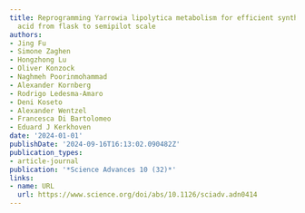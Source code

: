 ```yaml
---
title: Reprogramming Yarrowia lipolytica metabolism for efficient synthesis of itaconic
  acid from flask to semipilot scale
authors:
- Jing Fu
- Simone Zaghen
- Hongzhong Lu
- Oliver Konzock
- Naghmeh Poorinmohammad
- Alexander Kornberg
- Rodrigo Ledesma-Amaro
- Deni Koseto
- Alexander Wentzel
- Francesca Di Bartolomeo
- Eduard J Kerkhoven
date: '2024-01-01'
publishDate: '2024-09-16T16:13:02.090482Z'
publication_types:
- article-journal
publication: '*Science Advances 10 (32)*'
links:
- name: URL
  url: https://www.science.org/doi/abs/10.1126/sciadv.adn0414
---
```

